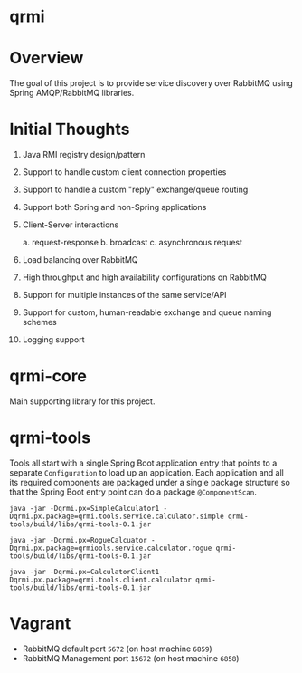 # qrmi

# Overview

The goal of this project is to provide service discovery over RabbitMQ using Spring AMQP/RabbitMQ libraries.

# Initial Thoughts

1. Java RMI registry design/pattern

2. Support to handle custom client connection properties

3. Support to handle a custom "reply" exchange/queue routing

4. Support both Spring and non-Spring applications

5. Client-Server interactions

    a. request-response
    b. broadcast
    c. asynchronous request

6. Load balancing over RabbitMQ

7. High throughput and high availability configurations on RabbitMQ

8. Support for multiple instances of the same service/API

9. Support for custom, human-readable exchange and queue naming schemes

10. Logging support

# qrmi-core

Main supporting library for this project.

# qrmi-tools

Tools all start with a single Spring Boot application entry that points to a separate `Configuration` to load up an application. Each application and all its required components are packaged under a single package structure so that the Spring Boot entry point can do a package `@ComponentScan`.

`java -jar -Dqrmi.px=SimpleCalculator1 -Dqrmi.px.package=qrmi.tools.service.calculator.simple qrmi-tools/build/libs/qrmi-tools-0.1.jar`

`java -jar -Dqrmi.px=RogueCalcuator -Dqrmi.px.package=qrmiools.service.calculator.rogue qrmi-tools/build/libs/qrmi-tools-0.1.jar`

`java -jar -Dqrmi.px=CalculatorClient1 -Dqrmi.px.package=qrmi.tools.client.calculator qrmi-tools/build/libs/qrmi-tools-0.1.jar`

# Vagrant

* RabbitMQ default port `5672` (on host machine `6859`)
* RabbitMQ Management port `15672` (on host machine `6858`)